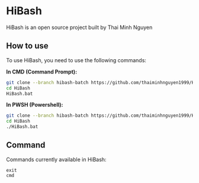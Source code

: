 # HiBash
HiBash is an open source project built by Thai Minh Nguyen

## How to use

To use HiBash, you need to use the following commands:

**In CMD (Command Prompt):**
```sh
git clone --branch hibash-batch https://github.com/thaiminhnguyen1999/HiBash.git
cd HiBash
HiBash.bat
```

**In PWSH (Powershell):**
```sh
git clone --branch hibash-batch https://github.com/thaiminhnguyen1999/HiBash.git
cd HiBash
./HiBash.bat
```

## Command
Commands currently available in HiBash:

```
exit
cmd

```
